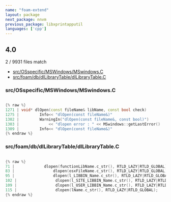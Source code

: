 ```yaml
---
name: "foam-extend"
layout: package
next_package: nnvm
previous_package: libxprintapputil
languages: ['cpp']
---
```

## 4.0
2 / 9931 files match

 - [src/OSspecific/MSWindows/MSwindows.C](#srcosspecificmswindowsmswindowsc)
 - [src/foam/db/dlLibraryTable/dlLibraryTable.C](#srcfoamdbdllibrarytabledllibrarytablec)

### src/OSspecific/MSWindows/MSwindows.C

```cpp

{% raw %}
1271 | void* dlOpen(const fileName& libName, const bool check)
1275 |         Info<< "dlOpen(const fileName&)"
1302 |         WarningIn("dlOpen(const fileName&, const bool)")
1303 |             << "dlopen error : " << MSwindows::getLastError()
1309 |         Info<< "dlOpen(const fileName&)"
{% endraw %}

```
### src/foam/db/dlLibraryTable/dlLibraryTable.C

```cpp

{% raw %}
71 |             dlopen(functionLibName.c_str(), RTLD_LAZY|RTLD_GLOBAL);
83 |                 dlopen(osxFileName.c_str(), RTLD_LAZY|RTLD_GLOBAL);
95 |                 dlopen(l_LIBBIN_Name.c_str(), RTLD_LAZY|RTLD_GLOBAL);
102 |                 dlopen(l_SITE_LIBBIN_Name.c_str(), RTLD_LAZY|RTLD_GLOBAL);
109 |                 dlopen(l_USER_LIBBIN_Name.c_str(), RTLD_LAZY|RTLD_GLOBAL);
115 |                 dlopen(lName.c_str(), RTLD_LAZY|RTLD_GLOBAL);
{% endraw %}

```